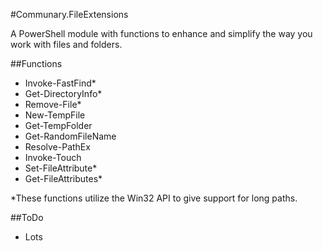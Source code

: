 #Communary.FileExtensions

A PowerShell module with functions to enhance and simplify the way you work with files and folders.

##Functions
- Invoke-FastFind*
- Get-DirectoryInfo*
- Remove-File*
- New-TempFile
- Get-TempFolder
- Get-RandomFileName
- Resolve-PathEx
- Invoke-Touch
- Set-FileAttribute*
- Get-FileAttributes*

*These functions utilize the Win32 API to give support for long paths.

##ToDo
- Lots
